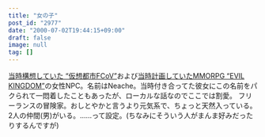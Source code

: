 ```yaml
---
title: "女の子"
post_id: "2977"
date: "2000-07-02T19:44:15+09:00"
draft: false
image: null
tag: []
---
```



[当時構想していた “仮想都市FCoV”](/kuto)および[当時計画していたMMORPG “EVIL KINGDOM”](/tag/evil-kingdom)の女性NPC。名前はNeache。当時付き合ってた彼女にこの名前をパクられて一悶着したこともあったが、ローカルな話なのでここでは割愛。 フリーランスの冒険家。おしとやかと言うより元気系で、ちょっと天然入っている。2人の仲間(男)がいる。……って設定。(ちなみにそういう人がまんま好みだったりするんですが)

